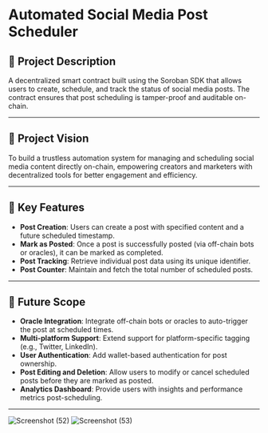 # Automated Social Media Post Scheduler

## 📝 Project Description

A decentralized smart contract built using the Soroban SDK that allows users to create, schedule, and track the status of social media posts. The contract ensures that post scheduling is tamper-proof and auditable on-chain.

---

## 🌟 Project Vision

To build a trustless automation system for managing and scheduling social media content directly on-chain, empowering creators and marketers with decentralized tools for better engagement and efficiency.

---

## 🔑 Key Features

- **Post Creation**: Users can create a post with specified content and a future scheduled timestamp.
- **Mark as Posted**: Once a post is successfully posted (via off-chain bots or oracles), it can be marked as completed.
- **Post Tracking**: Retrieve individual post data using its unique identifier.
- **Post Counter**: Maintain and fetch the total number of scheduled posts.

---

## 🔮 Future Scope

- **Oracle Integration**: Integrate off-chain bots or oracles to auto-trigger the post at scheduled times.
- **Multi-platform Support**: Extend support for platform-specific tagging (e.g., Twitter, LinkedIn).
- **User Authentication**: Add wallet-based authentication for post ownership.
- **Post Editing and Deletion**: Allow users to modify or cancel scheduled posts before they are marked as posted.
- **Analytics Dashboard**: Provide users with insights and performance metrics post-scheduling.

---
![Screenshot (52)](https://github.com/user-attachments/assets/0975b611-f316-40b3-8a37-7daf13321fcb)
![Screenshot (53)](https://github.com/user-attachments/assets/7f1fc10e-023e-44e6-93c3-ec6d75317375)

